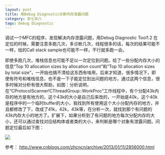 ```yaml
---
layout: post
title: 用Debug Diagnostic诊断内存泄露问题
category: 杂七杂八
tags: Debug Diagnostic
---
```


调试一个MFC的程序，发现解决内存泄露问题，用Debug Diagnostic Tool1.2 
在定位的时候，需要注意多跑几次，多诊断几次，线程很多的话，每次的结果可能不一样，给的Call stack sample也可能不一样，不行就多跑一会。

即使多跑几次，堆栈信息也可能不足以一次定位到问题。给了一些分配内存大小的信息“Top 10 allocation sizes by allocation count”和“Top 10 allocation sizes by total size”，一开始也搞不清给这东西有啥用，后来才知道，很多情况下，即使有符号和堆栈信息，也不是一下子能定位到出问题的地方，通过这两个信息，很多时候对分析有很大帮助，如图：分析说明，在“CProtocolScanner!CThreadGroup::WorkProc”工作线程中，有个分配43k内存的地方是有地方的，这个43k的大小是自己后来改的，一开始是40k，这个40k是程序中的一个临时buffer的大小，我找到所有使用这个大小分配内存的地方，并且都修改了下，改成了41k，42k，43k等，在分析一次，就找到那个有问题的43k内存大小的地方了。扩展下，如果分析到了有问题的地方每次分配内存的大小，还可以通过查找对应结构体或者类的大小，来判断是哪个对象有泄露问题。问题定位最后如下图：
 
<img src = "http://img.blog.csdn.net/20170414150550491?watermark/2/text/aHR0cDovL2Jsb2cuY3Nkbi5uZXQveXN1MTA4/font/5a6L5L2T/fontsize/400/fill/I0JBQkFCMA==/dissolve/70/gravity/SouthEast" />

参考：
http://www.cnblogs.com/zhcncn/archive/2013/01/11/2856000.html 